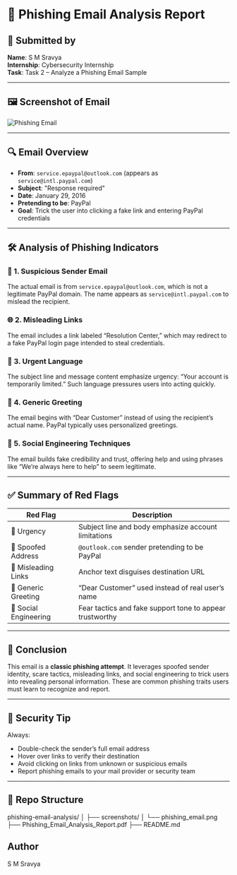 # 📧 Phishing Email Analysis Report

## 👤 Submitted by
**Name**: S M Sravya  
**Internship**: Cybersecurity Internship  
**Task**: Task 2 – Analyze a Phishing Email Sample  

---

## 🖼️ Screenshot of Email

![Phishing Email](./screenshots/phishing_email.png)

---

## 🔍 Email Overview

- **From**: `service.epaypal@outlook.com` (appears as `service@intl.paypal.com`)
- **Subject**: "Response required"
- **Date**: January 29, 2016
- **Pretending to be**: PayPal
- **Goal**: Trick the user into clicking a fake link and entering PayPal credentials

---

## 🛠️ Analysis of Phishing Indicators

### 🚩 1. Suspicious Sender Email
The actual email is from `service.epaypal@outlook.com`, which is not a legitimate PayPal domain. The name appears as `service@intl.paypal.com` to mislead the recipient.

### 🌐 2. Misleading Links
The email includes a link labeled “Resolution Center,” which may redirect to a fake PayPal login page intended to steal credentials.

### 🔐 3. Urgent Language
The subject line and message content emphasize urgency: “Your account is temporarily limited.” Such language pressures users into acting quickly.

### 👤 4. Generic Greeting
The email begins with “Dear Customer” instead of using the recipient’s actual name. PayPal typically uses personalized greetings.

### 🧠 5. Social Engineering Techniques
The email builds fake credibility and trust, offering help and using phrases like “We’re always here to help” to seem legitimate.

---

## ✅ Summary of Red Flags

| Red Flag                | Description                                               |
|-------------------------|-----------------------------------------------------------|
| 🚨 Urgency              | Subject line and body emphasize account limitations       |
| 📧 Spoofed Address      | `@outlook.com` sender pretending to be PayPal             |
| 🔗 Misleading Links     | Anchor text disguises destination URL                     |
| 👤 Generic Greeting     | “Dear Customer” used instead of real user’s name          |
| 🧠 Social Engineering   | Fear tactics and fake support tone to appear trustworthy  |

---

## 📌 Conclusion

This email is a **classic phishing attempt**. It leverages spoofed sender identity, scare tactics, misleading links, and social engineering to trick users into revealing personal information. These are common phishing traits users must learn to recognize and report.

---

## 🛑 Security Tip

Always:
- Double-check the sender’s full email address
- Hover over links to verify their destination
- Avoid clicking on links from unknown or suspicious emails
- Report phishing emails to your mail provider or security team

---

## 📁 Repo Structure

phishing-email-analysis/
│
├── screenshots/
│   └── phishing_email.png
├── Phishing_Email_Analysis_Report.pdf
├── README.md

## Author
S M Sravya


